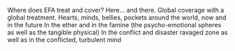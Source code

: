Where does EFA treat and cover?  Here… and there. Global coverage with a global treatment.  Hearts, minds, bellies, pockets around the world, now and in the future  In the ether and in the famine (the psycho-emotional spheres as well as the tangible physical)  In the conflict and disaster ravaged zone as well as in the conflicted, turbulent mind